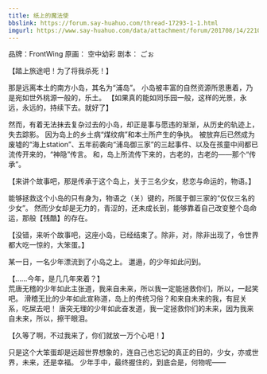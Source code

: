 ```yaml
---
title: 纸上的魔法使
bbslink: https://forum.say-huahuo.com/thread-17293-1-1.html
imgurl: https://www.say-huahuo.com/data/attachment/forum/201708/14/221058prek8drxgwmmz879.jpg
---
```


品牌：FrontWing 
原画： 空中幼彩
剧本： ごぉ

【踏上旅途吧！为了将我杀死！】  

那是远离本土的南方小岛，其名为“浦岛”。
 小岛被丰富的自然资源所恩惠着，乃是宛如世外桃源一般的，乐土。 
【如果真的能如同乐园一般，这样的光景，永远，永远的，持续下去。就好了】 

然而，有着无法抹去复杂过去的小岛，却正是事与愿违的渐渐，从历史的轨迹上，失去踪影。 
因为岛上的乡土病“煤纹病”和本土所产生的争执。 
被放弃后已然成为废墟的“海上station”、五年前袭向“浦岛御三家”的三起事件、以及在孩童中间都已流传开来的，“神隐”传言。 和，岛上所流传下来的，古老的，古老的——那个“传承”。  

【来讲个故事吧，那是传承于这个岛上，关于三名少女，悲恋与命运的，物语。】 
 
能够拯救这个小岛的只有身为，物语之（关）键的，所属于御三家的“仅仅三名的少女”。 
然而少女却是无力的，青涩的，还未成长到，能够靠着自己改变整个岛命运，那般【残酷】的存在。  

【没错，来听个故事吧，这座小岛，已经结束了。除非，对，除非出现了，令世界都大吃一惊的，大笨蛋。】  

某一日，一名少年漂流到了小岛之上。 
邋遢，的少年如此问到。  

【……今年，是几几年来着？】  
荒唐无稽的少年如此主张道，我来自未来，所以我一定能拯救你们，所以，一起笑吧。 
滑稽无比的少年如此宣称道，岛上的传统习俗？和来自未来的我，有屁关系，吃屎去吧！ 
唐突无理的少年如此奋发道，我一定拯救你们的未来，因为我来自未来，所以，擦干眼泪。  

【久等了啊，不过我来了，你们就放一万个心吧！】  

只是这个大笨蛋却是远超世界想象的，连自己也忘记的真正的目的，少女，亦或世界，未来，还是幸福。 
少年手中，最终握住的，到底会是，何物呢——<!--more-->

